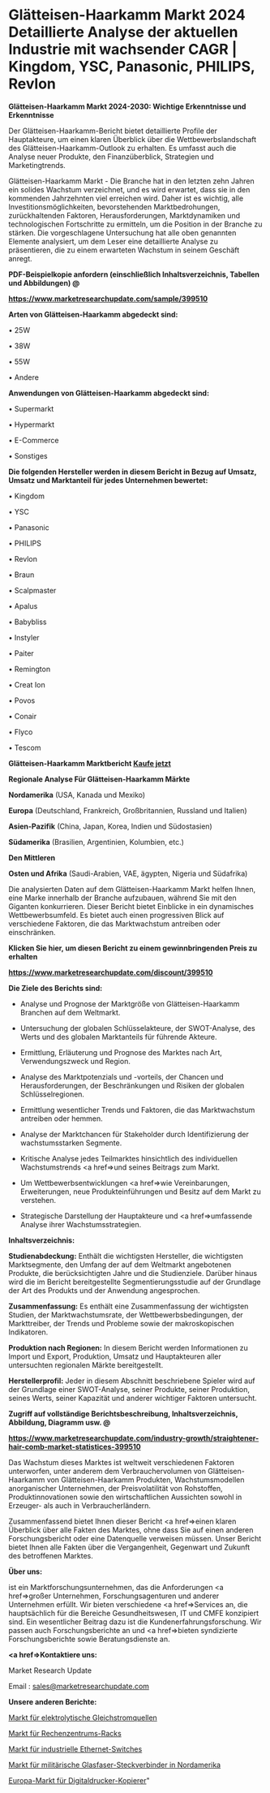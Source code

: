 # Glätteisen-Haarkamm Markt 2024 Detaillierte Analyse der aktuellen Industrie mit wachsender CAGR | Kingdom, YSC, Panasonic, PHILIPS, Revlon

<strong>Glätteisen-Haarkamm Markt 2024-2030: Wichtige Erkenntnisse und Erkenntnisse</strong>

Der Glätteisen-Haarkamm-Bericht bietet detaillierte Profile der Hauptakteure, um einen klaren Überblick über die Wettbewerbslandschaft des Glätteisen-Haarkamm-Outlook zu erhalten. Es umfasst auch die Analyse neuer Produkte, den Finanzüberblick, Strategien und Marketingtrends.

Glätteisen-Haarkamm Markt - Die Branche hat in den letzten zehn Jahren ein solides Wachstum verzeichnet, und es wird erwartet, dass sie in den kommenden Jahrzehnten viel erreichen wird. Daher ist es wichtig, alle Investitionsmöglichkeiten, bevorstehenden Marktbedrohungen, zurückhaltenden Faktoren, Herausforderungen, Marktdynamiken und technologischen Fortschritte zu ermitteln, um die Position in der Branche zu stärken. Die vorgeschlagene Untersuchung hat alle oben genannten Elemente analysiert, um dem Leser eine detaillierte Analyse zu präsentieren, die zu einem erwarteten Wachstum in seinem Geschäft anregt.



<strong><b>PDF-Beispielkopie anfordern (einschließlich Inhaltsverzeichnis, Tabellen und Abbildungen) @ </b></strong>

<strong><a href=https://www.marketresearchupdate.com/sample/399510>

<strong>https://www.marketresearchupdate.com/sample/399510</u></a></strong></strong>



<strong>Arten von Glätteisen-Haarkamm abgedeckt sind:</strong>

• 25W

• 38W

• 55W

• Andere



<strong>Anwendungen von Glätteisen-Haarkamm abgedeckt sind:</strong>

• Supermarkt

• Hypermarkt

• E-Commerce

• Sonstiges



<strong>Die folgenden Hersteller werden in diesem Bericht in Bezug auf Umsatz, Umsatz und Marktanteil für jedes Unternehmen bewertet:</strong>

• Kingdom

• YSC

• Panasonic

• PHILIPS

• Revlon

• Braun

• Scalpmaster

• Apalus

• Babybliss

• Instyler

• Paiter

• Remington

• Creat Ion

• Povos

• Conair

• Flyco

• Tescom



<strong>Glätteisen-Haarkamm Marktbericht <a href=https://www.marketresearchupdate.com/buynow/399510>Kaufe jetzt</a></strong>



<strong>Regionale Analyse Für Glätteisen-Haarkamm Märkte</strong>



<strong>Nordamerika</strong> (USA, Kanada und Mexiko)



<strong>Europa</strong> (Deutschland, Frankreich, Großbritannien, Russland und Italien)



<strong>Asien-Pazifik</strong> (China, Japan, Korea, Indien und Südostasien)



<strong>Südamerika</strong> (Brasilien, Argentinien, Kolumbien, etc.)



<strong>Den Mittleren</strong> 

<strong>Osten und Afrika</strong> (Saudi-Arabien, VAE, ägypten, Nigeria und Südafrika)

Die analysierten Daten auf dem Glätteisen-Haarkamm Markt helfen Ihnen, eine Marke innerhalb der Branche aufzubauen, während Sie mit den Giganten konkurrieren. Dieser Bericht bietet Einblicke in ein dynamisches Wettbewerbsumfeld. Es bietet auch einen progressiven Blick auf verschiedene Faktoren, die das Marktwachstum antreiben oder einschränken.



<strong>Klicken Sie hier, um diesen Bericht zu einem gewinnbringenden Preis zu erhalten
</strong>

<strong><a href=https://www.marketresearchupdate.com/discount/399510>https://www.marketresearchupdate.com/discount/399510</b></u></strong></a>



<strong>Die Ziele des Berichts sind:</strong>

- Analyse und Prognose der Marktgröße von Glätteisen-Haarkamm Branchen auf dem Weltmarkt.

- Untersuchung der globalen Schlüsselakteure, der SWOT-Analyse, des Werts und des globalen Marktanteils für führende Akteure.

- Ermittlung, Erläuterung und Prognose des Marktes nach Art, Verwendungszweck und Region.

- Analyse des Marktpotenzials und -vorteils, der Chancen und Herausforderungen, der Beschränkungen und Risiken der globalen Schlüsselregionen.

- Ermittlung wesentlicher Trends und Faktoren, die das Marktwachstum antreiben oder hemmen.

- Analyse der Marktchancen für Stakeholder durch Identifizierung der wachstumsstarken Segmente.

- Kritische Analyse jedes Teilmarktes hinsichtlich des individuellen Wachstumstrends <a href=>und</a> seines Beitrags zum Markt.

- Um Wettbewerbsentwicklungen <a href=>wie</a> Vereinbarungen, Erweiterungen, neue Produkteinführungen und Besitz auf dem Markt zu verstehen.

- Strategische Darstellung der Hauptakteure und <a href=>umfas</a>sende Analyse ihrer Wachstumsstrategien.



<strong>Inhaltsverzeichnis:</strong>



<strong>Studienabdeckung:</strong> Enthält die wichtigsten Hersteller, die wichtigsten Marktsegmente, den Umfang der auf dem Weltmarkt angebotenen Produkte, die berücksichtigten Jahre und die Studienziele. Darüber hinaus wird die im Bericht bereitgestellte Segmentierungsstudie auf der Grundlage der Art des Produkts und der Anwendung angesprochen.



<strong>Zusammenfassung:</strong> Es enthält eine Zusammenfassung der wichtigsten Studien, der Marktwachstumsrate, der Wettbewerbsbedingungen, der Markttreiber, der Trends und Probleme sowie der makroskopischen Indikatoren.



<strong>Produktion nach Regionen:</strong> In diesem Bericht werden Informationen zu Import und Export, Produktion, Umsatz und Hauptakteuren aller untersuchten regionalen Märkte bereitgestellt.



<strong>Herstellerprofil:</strong> Jeder in diesem Abschnitt beschriebene Spieler wird auf der Grundlage einer SWOT-Analyse, seiner Produkte, seiner Produktion, seines Werts, seiner Kapazität und anderer wichtiger Faktoren untersucht.



<strong><b>Zugriff auf vollständige Berichtsbeschreibung, Inhaltsverzeichnis, Abbildung, Diagramm usw. @ </b></strong>

<strong><a href=https://www.marketresearchupdate.com/industry-growth/straightener-hair-comb-market-statistices-399510>https://www.marketresearchupdate.com/industry-growth/straightener-hair-comb-market-statistices-399510</a></strong>

Das Wachstum dieses Marktes ist weltweit verschiedenen Faktoren unterworfen, unter anderem dem Verbrauchervolumen von Glätteisen-Haarkamm von Glätteisen-Haarkamm Produkten, Wachstumsmodellen anorganischer Unternehmen, der Preisvolatilität von Rohstoffen, Produktinnovationen sowie den wirtschaftlichen Aussichten sowohl in Erzeuger- als auch in Verbraucherländern.

Zusammenfassend bietet Ihnen dieser Bericht <a href=>einen</a> klaren Überblick über alle Fakten des Marktes, ohne dass Sie auf einen anderen Forschungsbericht oder eine Datenquelle verweisen müssen. Unser Bericht bietet Ihnen alle Fakten über die Vergangenheit, Gegenwart und Zukunft des betroffenen Marktes.



<strong>Über uns:</strong>

 ist ein Marktforschungsunternehmen, das die Anforderungen <a href=>großer</a> Unternehmen, Forschungsagenturen und anderer Unternehmen erfüllt. Wir bieten verschiedene <a href=>Services</a> an, die hauptsächlich für die Bereiche Gesundheitswesen, IT und CMFE konzipiert sind. Ein wesentlicher Beitrag dazu ist die Kundenerfahrungsforschung. Wir passen auch Forschungsberichte an und <a href=>bieten</a> syndizierte Forschungsberichte sowie Beratungsdienste an.



<strong><a href=>Kontaktiere uns:</a></strong>

Market Research Update

Email : sales@marketresearchupdate.com



<strong>Unsere anderen Berichte:</strong>

<a href=https://www.linkedin.com/pulse/electrolytic-dc-source-market-size-growth-set>Markt für elektrolytische Gleichstromquellen</a>

<a href=https://www.linkedin.com/pulse/data-center-rack-market-size-historical>Markt für Rechenzentrums-Racks</a>

<a href=https://www.linkedin.com/pulse/industrial-ethernet-switch-market-outlooks>Markt für industrielle Ethernet-Switches</a>

<a href=https://www.linkedin.com/pulse/north-america-military-fiber-optic-connectors-market-2023>Markt für militärische Glasfaser-Steckverbinder in Nordamerika</a>

<a href=https://www.linkedin.com/pulse/europe-digital-printer-copier-market-2023-demand>Europa-Markt für Digitaldrucker-Kopierer</a>"
